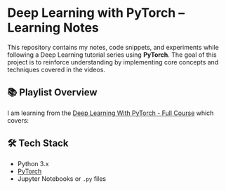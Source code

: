 # Deep Learning with PyTorch – Learning Notes

This repository contains my notes, code snippets, and experiments while following a Deep Learning tutorial series using **PyTorch**. The goal of this project is to reinforce understanding by implementing core concepts and techniques covered in the videos.

## 📚 Playlist Overview

I am learning from the [Deep Learning With PyTorch - Full Course](https://www.youtube.com/watch?v=c36lUUr864M&t=6195s) which covers:

## 🛠 Tech Stack

- Python 3.x
- [PyTorch](https://pytorch.org/)
- Jupyter Notebooks or `.py` files
